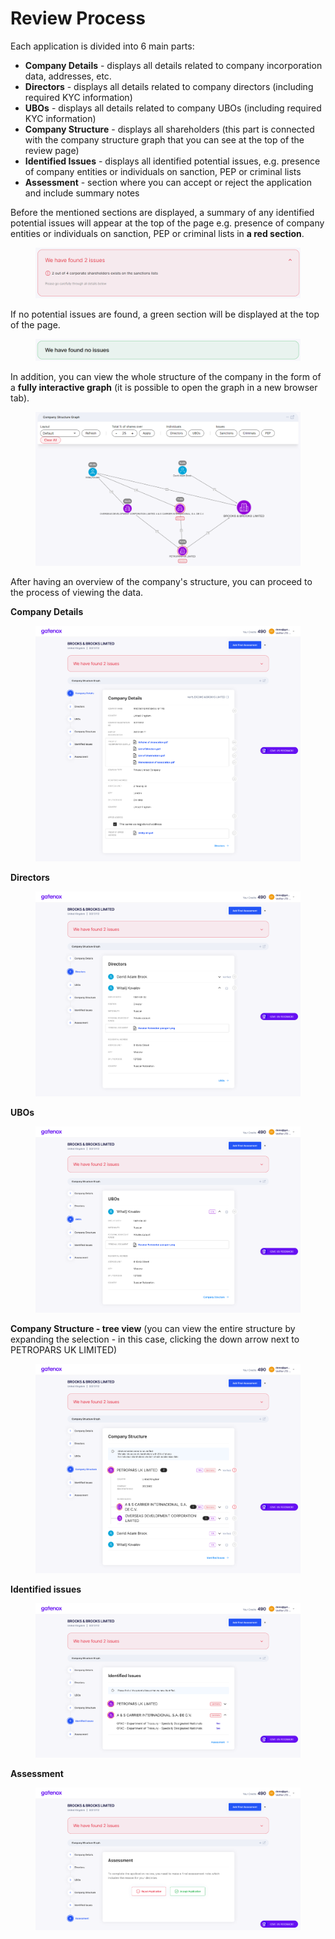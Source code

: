 # Review Process

Each application is divided into 6 main parts:

* **Company Details** - displays all details related to company incorporation data, addresses, etc.
* **Directors** - displays all details related to company directors (including required KYC information)
* **UBOs** - displays all details related to company UBOs (including required KYC information)
* **Company Structure** - displays all shareholders (this part is connected with the company structure graph that you can see at the top of the review page)
* **Identified Issues** - displays all identified potential issues, e.g. presence of company entities or individuals on sanction, PEP or criminal lists
* **Assessment** - section where you can accept or reject the application and include summary notes

Before the mentioned sections are displayed, a summary of any identified potential issues will appear at the top of the page e.g. presence of company entities or individuals on sanction, PEP or criminal lists in **a red section**.

<figure><img src="../../Images/review_issues.png" alt=""><figcaption></figcaption></figure>

If no potential issues are found, a green section will be displayed at the top of the page.

<figure><img src="../../Images/review_issues2.png" alt=""><figcaption></figcaption></figure>

In addition, you can view the whole structure of the company in the form of a **fully interactive graph** (it is possible to open the graph in a new browser tab).

<figure><img src="../../Images/review_graph.png" alt=""><figcaption></figcaption></figure>

After having an overview of the company's structure, you can proceed to the process of viewing the data.

**Company Details**

<figure><img src="../../Images/review_comp_detials.png" alt=""><figcaption></figcaption></figure>

**Directors**

<figure><img src="../../Images/review_dir.png" alt=""><figcaption></figcaption></figure>

**UBOs**

<figure><img src="../../Images/review_UBO.png" alt=""><figcaption></figcaption></figure>

**Company Structure - tree view** (you can view the entire structure by expanding the selection - in this case, clicking the down arrow next to PETROPARS UK LIMITED)

<figure><img src="../../Images/review_cs.png" alt=""><figcaption></figcaption></figure>

**Identified issues**

<figure><img src="../../Images/review_ident_issues.png" alt=""><figcaption></figcaption></figure>

**Assessment**

<figure><img src="../../Images/review_assesment.png" alt=""><figcaption></figcaption></figure>
